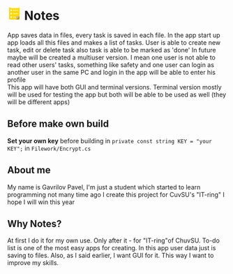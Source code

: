 # <img src="Resources/main icon 128.png" width="32"/>  Notes
App saves data in files, every task is saved in each file. In the app start up app loads all this files and makes a list of tasks. User is able to create new task, edit or delete task also task is able to be marked as 'done'
In future maybe will be created a multiuser version. I mean one user is not able to read other users' tasks, something like safety and one user can login as another user in the same PC and login in the app will be able to enter his profile   
This app will have both GUI and terminal versions. Terminal version mostly will be used for testing the app but both will be able to be used as well (they will be different apps)

## Before make own build
**Set your own key** before building in `private const string KEY = "your KEY";` in `Filework/Encrypt.cs`

## About me
My name is Gavrilov Pavel, I'm just a student which started to learn programming not many time ago
I create this project for CuvSU's "IT-ring"
I hope I will win this year

## Why Notes?
At first I do it for my own use. Only after it - for "IT-ring"of ChuvSU.
To-do list is one of the most easy apps for creating. In this app user data just is saving to files. Also, as I said earlier, I want GUI for it. This way I want to improve my skills.

